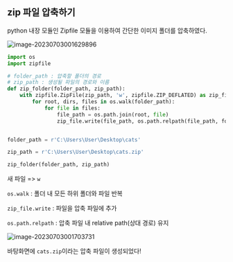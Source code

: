 ## zip 파일 압축하기

python 내장 모듈인 Zipfile 모듈을 이용하여 간단한 이미지 폴더를 압축하였다.

![image-20230703001629896](C:\Users\User\Desktop\zip_test_1.jpg)

```python
import os
import zipfile

# folder_path : 압축할 폴더의 경로
# zip_path : 생성될 파일의 경로와 이름
def zip_folder(folder_path, zip_path):
    with zipfile.ZipFile(zip_path, 'w', zipfile.ZIP_DEFLATED) as zip_file:
        for root, dirs, files in os.walk(folder_path):
            for file in files:
                file_path = os.path.join(root, file)
                zip_file.write(file_path, os.path.relpath(file_path, folder_path))


folder_path = r'C:\Users\User\Desktop\cats'

zip_path = r'C:\Users\User\Desktop\cats.zip'

zip_folder(folder_path, zip_path)
```

새 파일 => `w` 

`os.walk` : 폴더 내 모든 하위 폴더와 파일 반복

`zip_file.write` : 파일을 압축 파일에 추가

`os.path.relpath` : 압축 파일 내 relative path(상대 경로) 유지



![image-20230703001703731](C:\Users\User\Desktop\zip_test_2.jpg)

바탕화면에 `cats.zip`이라는 압축 파일이 생성되었다!